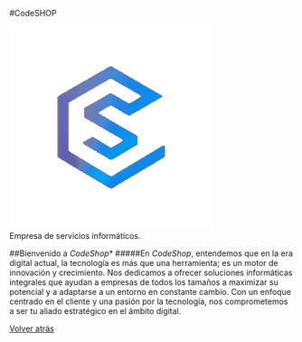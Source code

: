 #CodeSHOP

![CodeShop](assets/icono-logo.gif)  
Empresa de servicios informáticos. 

##Bienvenido a _CodeShop_*
#####En _CodeShop_, entendemos que en la era digital actual, la tecnología es más que una herramienta; es un motor de innovación y crecimiento. Nos dedicamos a ofrecer soluciones informáticas integrales que ayudan a empresas de todos los tamaños a maximizar su potencial y a adaptarse a un entorno en constante cambio. Con un enfoque centrado en el cliente y una pasión por la tecnología, nos comprometemos a ser tu aliado estratégico en el ámbito digital.






[Volver atrás](README.md)


